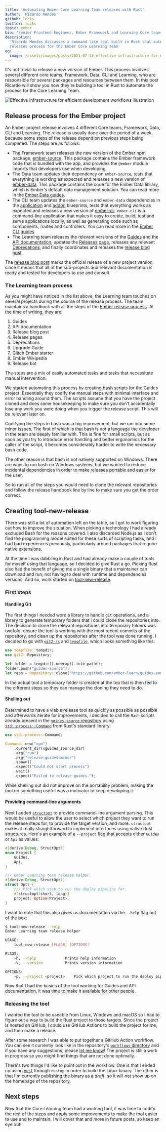```yaml
---
title: 'Automating Ember Core Learning Team releases with Rust'
author: 'Ricardo Mendes'
github: locks
twitter: locks
topic: ember
bio: 'Senior Frontend Engineer, Ember Framework and Learning Core teams member'
description:
  'Ricardo Mendes discusses a command like tool built in Rust that automates the
  releases process for the Ember Core Learning Team'
og:
  image: /assets/images/posts/2021-07-13-effective-infrastructure-for-efficient-development-workflows/og-image.png
---
```


It's not trivial to release a new version of Ember. This process involves
several different core teams, Framework, Data, CLI and Learning, who are
responsible for several packages and resources between them. In this post
Ricardo will show you how they're building a tool in Rust to automate the
process for the Core Learning Team.

<!--break-->

![Effective infrastructure for efficient development workflows illustration](/assets/images/posts/2021-07-13-effective-infrastructure-for-efficient-development-workflows/illustration.svg#full)

## Release process for the Ember project

An Ember project release involves 4 different Core teams, Framework, Data, CLI
and Learning. The release is usually done over the period of a week, because
some steps of the release depend on previous steps being completed. The steps
are as follows:

- The Framework team releases the new version of the Ember npm package,
  [ember-source](https://www.npmjs.com/package/ember-source). This package
  contains the Ember framework code that is bundled with the app, and provides
  the `@ember` module imports that developers use when developing.
- The Data team updates their dependency on `ember-source`, tests that
  everything is working as expected and releases a new version of
  [ember-data](https://www.npmjs.com/package/ember-data). This package contains
  the code for the Ember Data library, which is Ember's default data management
  solution. You can read more in the
  [Ember Data guides](https://guides.emberjs.com/release/models/).
- The CLI team updates the `ember-source` and `ember-data` dependencies in the
  [application](https://github.com/ember-cli/ember-cli/tree/master/blueprints/app)
  and
  [addon](https://github.com/ember-cli/ember-cli/tree/master/blueprints/addon)
  blueprints, tests that everything works as expected and releases a new version
  of [ember-cli](https://www.npmjs.com/package/ember-cli). `ember-cli` is a
  command-line application that makes it easy to create, build, test and serve
  applications locally, as well as generating code such as components, routes
  and controllers. You can read more in the
  [Ember CLI guides](https://cli.emberjs.com/release/).
- The Learning team releases the relevant versions of the
  [Guides](https://guides.emberjs.com/) and the
  [API documentation](https://api.emberjs.com/ember/release), updates the
  [Releases page](https://emberjs.com/releases/), releases any relevant
  [Deprecations](https://deprecations.emberjs.com/), and finally coordinates and
  releases the [release blog post](https://blog.emberjs.com/tag/releases).

The [release blog post](https://blog.emberjs.com/tag/releases) marks the
official release of a new project version, since it means that all of the
sub-projects and relevant documentation is ready and tested for developers to
use and consult.

### The Learning team process

As you might have noticed in the list above, the Learning team touches on
several projects during the course of the release process. The team maintains a
handbook with all the steps of the
[Ember release process](https://github.com/ember-learn/handbook/blob/main/ember-releases.md).
At the time of writing, they are:

1. Guides
2. API documentation
3. Release blog post
4. Release pages
5. Deprecations
6. Upgrade Guide
7. Glitch Ember starter
8. Ember Wikipedia
9. Release bot

The steps are a mix of easily automated tasks and tasks that necessitate manual
intervention.

We started automating this process by creating bash scripts for the Guides
project. Essentially they codify the manual steps with minimal interface and
error handling around them. The scripts assume that you have the project cloned
and does some housekeeping to make sure you don't accidentally lose any work you
were doing when you trigger the release script. This will be relevant later on.

Codifying the steps in bash was a big improvement, but we ran into some minor
issues. The first of which is that bash is not a language the developer in the
team are deeply familiar with. This is fine for small scripts, but as soon as
you try to introduce error handling and better ergonomics for the caller of the
script, it becomes considerably harder to write the necessary bash code.

The other reason is that bash is not natively supported on Windows. There are
ways to run bash on Windows systems, but we wanted to reduce incidental
dependencies in order to make releases portable and easier for the user.

So to run all of the steps you would need to clone the relevant repositories and
follow the release handbook line by line to make sure you get the order correct.

## Creating tool-new-release

There was still a lot of automation left on the table, so I got to work figuring
out how to improve the situation. When picking a technology I had already
excluded Bash for the reasons covered. I also discarded Node.js as I don't find
the programming model suited for these sorts of scripting tasks, and I had bad
experiences previously, particularly around packages that require native
extensions.

At the time I was dabbling in Rust and had already make a couple of tools for
myself using that language, so I decided to give Rust a go. Picking Rust also
had the benefit of giving me a single binary that a maintainer can download and
run, not having to deal with runtime and dependencies versions. And so, work
started on [tool-new-release](https://github.com/ember-learn/tool-new-release/).

### First steps

#### Handling Git

The first things I needed were a library to handle `git` operations, and a
library to generate temporary folders that I could clone the repositories into.
The decision to clone the relevant repositories into temporary folders was
twofold: ensure the tool is working with the most recent commits of the
repository, and clean up the repositories after the tool was done running. I
decided to go with [`git2-rs`](https://docs.rs/git2/0.13.22/git2/) and
[`tempfile`](https://docs.rs/tempfile/3.2.0/tempfile/), which looks something
like this:

```rust
use tempfile::tempdir;
use git2::Repository;

let folder = tempdir().unwrap().into_path();
folder.push("guides-source");
let repo = Repository::clone("https://github.com/ember-learn/guides-source.git", &folder)?;
```

In the actual tool a temporary folder is created at the top that is then fed to
the different steps so they can manage the cloning they need to do.

#### Shelling out

Determined to have a viable release tool as quickly as possible as possible and
afterwards iterate for improvements, I decided to call the `Bash` scripts
already present in the
[`guides-source` repository](https://github.com/ember-learn/guides-source/tree/5ec89c42179aa41cbb00a25ef9244e14977a0e72/scripts)
using
[`std::process::Command`](https://doc.rust-lang.org/std/process/struct.Command.html)
from Rust's standard library:

```rust
use std::process::Command;

Command::new("npm")
    .current_dir(&guides_source_dir)
    .arg("run")
    .arg("release:guides:minor")
    .spawn()
    .expect("Could not start process")
    .wait()
    .expect("Failed to release guides.");
```

While shelling out did not improve on the portability problem, making the tool
do something useful was a motivator to keep developing it.

#### Providing command-line arguments

Next I added [`structopt`](https://docs.rs/structopt/0.3.23/structopt/) to
provide command-line argument parsing. This would be useful to allow the user to
select which project they want to run the release steps for, to provide the
target version, and more. `structopt` makes it really straightforward to
implement interfaces using native Rust structures. Here's an example of a
`--project` flag that accepts either `Guides` or `Api` as values:

```rust
#[derive(Debug, StructOpt)]
enum Project {
    Guides,
    Api,
}

/// Ember Learning team release helper.
#[derive(Debug, StructOpt)]
struct Opts {
    /// Pick which step to run the deploy pipeline for.
    #[structopt(short, long)]
    project: Option<Project>,
}
```

I want to note that this also gives us documentation via the `--help` flag out
of the box:

```bash
$ tool-new-release --help
Ember Learning team release helper

USAGE:
    tool-new-release [FLAGS] [OPTIONS]

FLAGS:
    -h, --help             Prints help information
    -V, --version          Prints version information

OPTIONS:
    -p, --project <project>    Pick which project to run the deploy pipeline for [possible values: Guides, Api]
```

Now that I had the basics of the tool working for Guides and API documentation,
it was time to make it available for other people.

### Releasing the tool

I wanted the tool to be useable from Linux, Windows and macOS so I had to figure
out a way to build the Rust project to those targets. Since the project is
hosted on GitHub, I could use GitHub Actions to build the project for me, and
then make a release.

After some research I was able to put together a GitHub Action workflow. You can
see it currently look like in the repository's
[`workflows` directory](https://github.com/ember-learn/tool-new-release/tree/main/.github/workflows)
and if you have any suggestions, please
[let me know](https://twitter.com/locks)! The project is still a work in
progress so you might find things that are not done optimally.

There's two things I'd like to point out in the workflow. One is that I ended up using
[`musl`](https://musl.libc.org/) through `rustup` in order to build the Linux
binary. The other is that I'm currently publishing the binary as a _draft_, so it will
not show up on the homepage of the repository.

## Next steps

Now that the Core Learning team had a working tool, it was time to codify the
rest of the steps and apply some improvements to make the tool easier to use and
to maintain. I will cover that and more in future posts, so keep an eye out!
